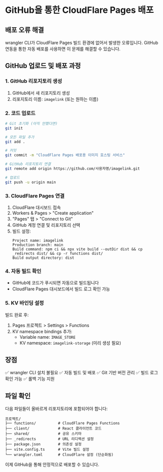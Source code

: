 # GitHub을 통한 CloudFlare Pages 배포

## 배포 오류 해결

wrangler CLI가 CloudFlare Pages 빌드 환경에 없어서 발생한 오류입니다.
GitHub 연동을 통한 자동 배포를 사용하면 이 문제를 해결할 수 있습니다.

## GitHub 업로드 및 배포 과정

### 1. GitHub 리포지토리 생성
1. GitHub에서 새 리포지토리 생성
2. 리포지토리 이름: `imagelink` (또는 원하는 이름)

### 2. 코드 업로드
```bash
# Git 초기화 (아직 안했다면)
git init

# 모든 파일 추가
git add .

# 커밋
git commit -m "CloudFlare Pages 배포용 이미지 호스팅 서비스"

# GitHub 리포지토리 연결
git remote add origin https://github.com/사용자명/imagelink.git

# 업로드
git push -u origin main
```

### 3. CloudFlare Pages 연결
1. CloudFlare 대시보드 접속
2. Workers & Pages > "Create application"
3. "Pages" 탭 > "Connect to Git"
4. GitHub 계정 연결 및 리포지토리 선택
5. 빌드 설정:
   ```
   Project name: imagelink
   Production branch: main
   Build command: npm ci && npx vite build --outDir dist && cp _redirects dist/ && cp -r functions dist/
   Build output directory: dist
   ```

### 4. 자동 빌드 확인
- GitHub에 코드가 푸시되면 자동으로 빌드됩니다
- CloudFlare Pages 대시보드에서 빌드 로그 확인 가능

### 5. KV 바인딩 설정
빌드 완료 후:
1. Pages 프로젝트 > Settings > Functions
2. KV namespace bindings 추가:
   - Variable name: `IMAGE_STORE`
   - KV namespace: `imagelink-storage` (미리 생성 필요)

## 장점

✅ wrangler CLI 설치 불필요
✅ 자동 빌드 및 배포
✅ Git 기반 버전 관리
✅ 빌드 로그 확인 가능
✅ 롤백 기능 지원

## 파일 확인

다음 파일들이 올바르게 리포지토리에 포함되어야 합니다:

```
프로젝트/
├── functions/          # CloudFlare Pages Functions
├── client/             # React 클라이언트 코드
├── shared/             # 공유 스키마
├── _redirects          # URL 리디렉션 설정
├── package.json        # 의존성 설정
├── vite.config.ts      # Vite 빌드 설정
└── wrangler.toml       # CloudFlare 설정 (단순화됨)
```

이제 GitHub을 통해 안정적으로 배포할 수 있습니다.